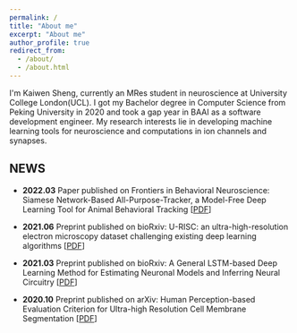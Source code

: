 ```yaml
---
permalink: /
title: "About me"
excerpt: "About me"
author_profile: true
redirect_from: 
  - /about/
  - /about.html
---
```


I'm Kaiwen Sheng, currently an MRes student in neuroscience at University College London(UCL). I got my Bachelor degree in Computer Science from Peking University in 2020 and took a gap year in BAAI as a software development engineer. My research interests lie in developing machine learning tools for neuroscience and computations in ion channels and synapses.

## NEWS
- **2022.03** Paper published on Frontiers in Behavioral Neuroscience: Siamese Network-Based All-Purpose-Tracker, a Model-Free Deep Learning Tool for Animal Behavioral Tracking [[PDF](https://www.frontiersin.org/articles/10.3389/fnbeh.2022.759943/full)]

- **2021.06** Preprint published on bioRxiv: U-RISC: an ultra-high-resolution electron microscopy dataset challenging existing deep learning algorithms [[PDF](https://www.biorxiv.org/content/10.1101/2021.05.30.446334v3)]

- **2021.03** Preprint published on bioRxiv: A General LSTM-based Deep Learning Method for Estimating Neuronal Models and Inferring Neural Circuitry [[PDF](https://www.biorxiv.org/content/10.1101/2021.03.14.434027v1.abstract)]

- **2020.10** Preprint published on arXiv: Human Perception-based Evaluation Criterion for Ultra-high Resolution Cell Membrane Segmentation [[PDF](https://arxiv.org/abs/2010.08209)]